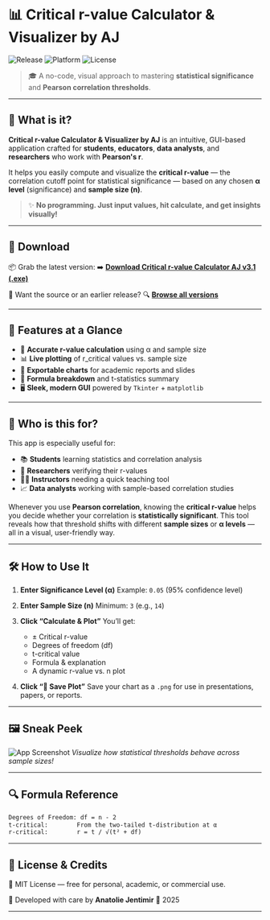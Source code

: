 
# 📊 **Critical r-value Calculator & Visualizer by AJ**

![Release](https://img.shields.io/github/v/release/jentimanatol/CriticalRValueApp?label=Latest%20Release\&style=for-the-badge)
![Platform](https://img.shields.io/badge/platform-Windows-blue?style=for-the-badge)
![License](https://img.shields.io/badge/license-MIT-green?style=for-the-badge)

> 🎓 A no-code, visual approach to mastering **statistical significance** and **Pearson correlation thresholds**.

---

## 🧠 What is it?

**Critical r-value Calculator & Visualizer by AJ** is an intuitive, GUI-based application crafted for **students**, **educators**, **data analysts**, and **researchers** who work with **Pearson's r**.

It helps you easily compute and visualize the **critical r-value** — the correlation cutoff point for statistical significance — based on any chosen **α level** (significance) and **sample size (n)**.

> ✨ **No programming. Just input values, hit calculate, and get insights visually!**

---

## 🔽 Download

📦 Grab the latest version:
➡️ **[Download Critical r-value Calculator AJ v3.1 (.exe)](https://github.com/jentimanatol/CriticalRValueApp/releases/download/v3.1/critical_r_value_app.exe)**

📁 Want the source or an earlier release?
🔍 **[Browse all versions](https://github.com/jentimanatol/CriticalRValueApp/releases)**

---

## 🚀 Features at a Glance

* 🎯 **Accurate r-value calculation** using α and sample size
* 📊 **Live plotting** of r\_critical values vs. sample size
* 💾 **Exportable charts** for academic reports and slides
* 📘 **Formula breakdown** and t-statistics summary
* 🖥️ **Sleek, modern GUI** powered by `Tkinter` + `matplotlib`

---

## 🧰 Who is this for?

This app is especially useful for:

* 📚 **Students** learning statistics and correlation analysis
* 🧪 **Researchers** verifying their r-values
* 👩‍🏫 **Instructors** needing a quick teaching tool
* 📈 **Data analysts** working with sample-based correlation studies

Whenever you use **Pearson correlation**, knowing the **critical r-value** helps you decide whether your correlation is **statistically significant**. This tool reveals how that threshold shifts with different **sample sizes** or **α levels** — all in a visual, user-friendly way.

---

## 🛠️ How to Use It

1. **Enter Significance Level (α)**
   Example: `0.05` (95% confidence level)

2. **Enter Sample Size (n)**
   Minimum: `3` (e.g., `14`)

3. **Click “Calculate & Plot”**
   You’ll get:

   * ± Critical r-value
   * Degrees of freedom (df)
   * t-critical value
   * Formula & explanation
   * A dynamic r-value vs. n plot

4. **Click “💾 Save Plot”**
   Save your chart as a `.png` for use in presentations, papers, or reports.

---

## 🖼️ Sneak Peek

![App Screenshot](https://github.com/jentimanatol/CriticalRValueApp/blob/22b0aca92b839a9518525e35158d3d08e1b72f71/screenshots/screenshots.png)
*Visualize how statistical thresholds behave across sample sizes!*

---

## 🔍 Formula Reference

```txt
Degrees of Freedom: df = n - 2
t-critical:        From the two-tailed t-distribution at α
r-critical:        r = t / √(t² + df)
```

---

## 🧾 License & Credits

📄 MIT License — free for personal, academic, or commercial use.

👤 Developed with care by **Anatolie Jentimir**
📅 2025

---

